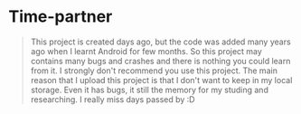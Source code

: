 ﻿# Time-partner

> This project is created days ago, but the code was added many years ago when I learnt Android for few months. So this project may contains many bugs and crashes and there is nothing you could learn from it. I strongly don't recommend you use this project. The main reason that I upload this project is that I don't want to keep in my local storage. Even it has bugs, it still the memory for my studing and researching. I really miss days passed by :D
